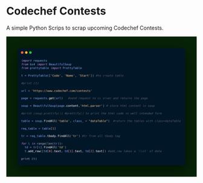 # Codechef Contests

A simple Python Scrips to scrap upcoming Codechef Contests.

![image](codechef_contests.png)
